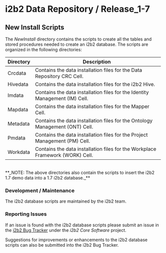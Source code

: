 # i2b2 Data Repository / Release_1-7

## New Install Scripts
The *NewInstall* directory contains the scripts to create all the tables and stored procedures needed to create an i2b2 database. The scripts are organized in the following directories:  


Directory | Description
--------- | -----------
Crcdata | Contains the data installation files for the Data Repository CRC Cell.
Hivedata | Contains the data installation files for the i2b2 Hive.
Imdata | Contains the data installation files for the Identity Management (IM) Cell.
Mapdata | Contains the data installation files for the Mapper Cell.
Metadata | Contains the data installation files for the Ontology Management (ONT) Cell.
Pmdata | Contains the data installation files for the Project Management (PM) Cell.
Workdata | Contains the data installation files for the Workplace Framework (WORK) Cell.


<br />
**_NOTE: The above directories also contain the scripts to insert the i2b2 1.7 demo data into a 1.7 i2b2 database._**  
<br />


### Development / Maintenance
The i2b2 database scripts are maintained by the i2b2 team.


### Reporting Issues
If an issue is found with the i2b2 database scripts please submit an issue in the [i2b2 Bug Tracker](http://community.i2b2.org/jira/secure/Dashboard.jspa "i2b2 Bug Tracker") under the *i2b2 Core Software* project.

Suggestions for improvements or enhancements to the i2b2 database scripts can also be submitted into the i2b2 Bug Tracker.
